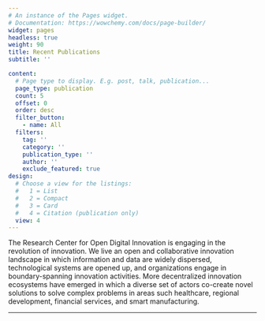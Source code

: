```yaml
---
# An instance of the Pages widget.
# Documentation: https://wowchemy.com/docs/page-builder/
widget: pages
headless: true
weight: 90
title: Recent Publications
subtitle: ''

content:
  # Page type to display. E.g. post, talk, publication...
  page_type: publication
  count: 5
  offset: 0
  order: desc
  filter_button:
    - name: All
  filters:
    tag: ''
    category: ''
    publication_type: ''
    author: ''
    exclude_featured: true
design:
  # Choose a view for the listings:
  #   1 = List
  #   2 = Compact
  #   3 = Card
  #   4 = Citation (publication only)
  view: 4
---
```

The Research Center for Open Digital Innovation is engaging in the revolution of innovation. We live an open and collaborative innovation landscape in which information and data are widely dispersed, technological systems are opened up, and organizations engage in boundary-spanning innovation activities. More decentralized innovation ecosystems have emerged in which a diverse set of actors co-create novel solutions to solve complex problems in areas such healthcare, regional development, financial services, and smart manufacturing.

---
